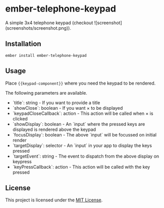 ember-telephone-keypad
==============================================================================

A simple 3x4 telephone keypad (checkout ![screenshot] (screenshots/screenshot.png)).

Installation
------------------------------------------------------------------------------

```
ember install ember-telephone-keypad
```


Usage
------------------------------------------------------------------------------

Place `{{keypad-component}}` where you need the keypad to be rendered.

The following parameters are available.
<ul>
  <li>`title`: string - If you want to provide a title</li>
  <li>`showClose`: boolean - If you want &times; to be displayed</li>
  <li>`keypadCloseCallback`: action - This action will be called when &times; is clicked</li>
  <li>`showDisplay`: boolean - An `input` where the pressed keys are displayed is rendered above the keypad</li>
  <li>`focusDisplay`: boolean - The above `input` will be focussed on initial render</li>
  <li>`targetDisplay`: selector - An `input` in your app to display the keys pressed</li>
  <li>`targetEvent`: string - The event to dispatch from the above display on keypress</li>
  <li>`keyPressCallback`: action - This action will be called with the key pressed</li>
</ul>



License
------------------------------------------------------------------------------

This project is licensed under the [MIT License](LICENSE.md).

